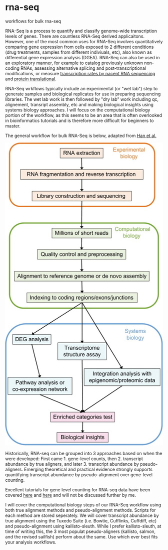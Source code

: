 # rna-seq
workflows for bulk rna-seq

RNA-Seq is a process to quantify and classify genome-wide transcription levels of genes. There are countless RNA-Seq derived applicaitons. However, one of the most common uses for RNA-Seq involves quantitatively comparing gene expression from cells exposed to 2 different conditions (drug treatments, samples from different indiviuals, etc), also known as differential gene expression analysis (DGEA). RNA-Seq can also be used in an exploratory manner, for example to catalog previously unknown non-coding RNAs, assessing alternative splicing and post-transcriptional modifications, or measure [transcription rates by nacent RNA sequencing](http://www.cell.com/molecular-cell/fulltext/S1097-2765(04)00337-5?_returnURL=http%3A%2F%2Flinkinghub.elsevier.com%2Fretrieve%2Fpii%2FS1097276504003375%3Fshowall%3Dtrue) and [protein translational](http://www.cell.com/cell-systems/fulltext/S2405-4712(17)30549-5).

RNA-Seq wrkflows typically include an experimental (or "wet lab") step to generate samples and biological replicates for use in preparing sequencing libraries. The wet lab work is then followed by "dry lab" work including qc, alignement, transript assembly, etc and making biological insights using systems biology approaches. I will focus on the computational biology portion of the workflow, as this seems to be an area that is often overlooked in bioinformatics tutorials and is therefore more difficult for beginners to master.

The general workflow for bulk RNA-Seq is below, adapted from [Han et al.](https://www.ncbi.nlm.nih.gov/pmc/articles/PMC4648566/)

![Alt text](https://github.com/ctrhodes/rna-seq/blob/master/overview%20of%20bulk%20rna-seq%20workflow.jpg?raw=true)

Historically, RNA-seq can be grouped into 3 approaches based on when the were developed: First came 1. gene-level counts, then 2. transcript abundance by true aligners, and later 3. transcript abundance by pseudo-aligners. Emerging theoretical and practical evidence strongly supports quantifying transcript abundance by pseudo-alignment over gene-level counting.

Excellent tutorials for gene level counting for RNA-seq data have been covered [here](https://www.bioconductor.org/help/workflows/rnaseqGene/) and [here](https://www.bioconductor.org/help/workflows/RnaSeqGeneEdgeRQL/) and will not be discussed further by me.

I will cover the computational biology steps of our RNA-Seq workflow using both true alignment methods and pseudo-alignment methods. Scripts for each method are stored seperately. We will cover transcript abundance by true alignment using the Tuxedo Suite (i.e. Bowtie, Cufflinks, Cuffdiff, etc) and pseudo-alignment using kallisto-sleuth. While I prefer kallisto-sleuth, at time of writing this, the 3 most populat pseudo-aligners (kallisto, salmon, and the revised sailfish) perform about the same. Use which ever best fits your analysis workflows.
